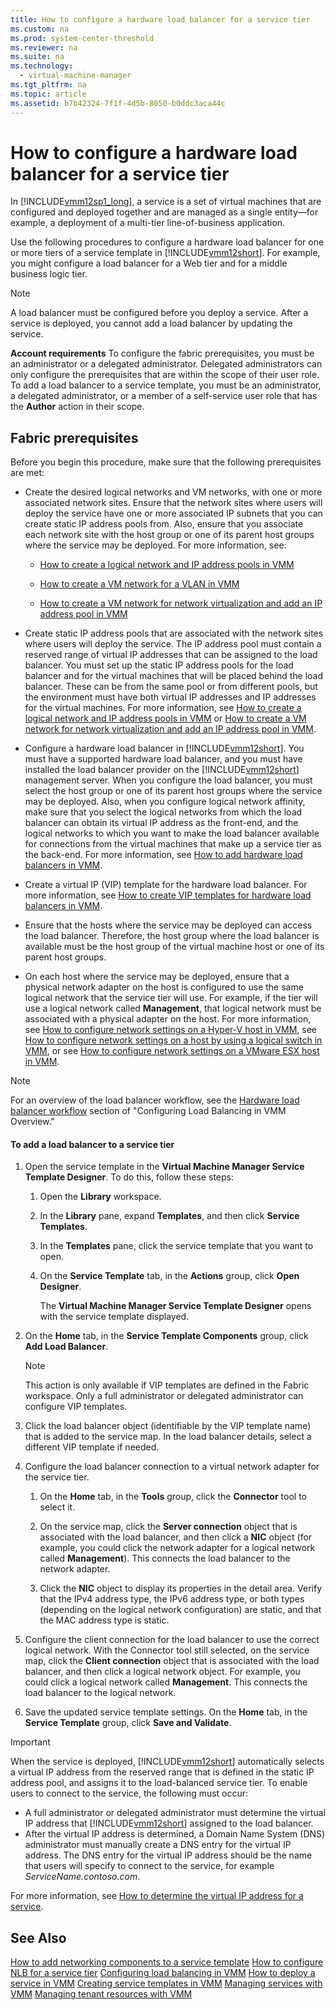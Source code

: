 ```yaml
---
title: How to configure a hardware load balancer for a service tier
ms.custom: na
ms.prod: system-center-threshold
ms.reviewer: na
ms.suite: na
ms.technology: 
  - virtual-machine-manager
ms.tgt_pltfrm: na
ms.topic: article
ms.assetid: b7b42324-7f1f-4d5b-8050-b0ddc3aca44c
---
```

# How to configure a hardware load balancer for a service tier
In [!INCLUDE[vmm12sp1_long](./Token/vmm12sp1_long_md.md)], a service is a set of virtual machines that are configured and deployed together and are managed as a single entity—for example, a deployment of a multi\-tier line\-of\-business application.

Use the following procedures to configure a hardware load balancer for one or more tiers of a service template in [!INCLUDE[vmm12short](./Token/vmm12short_md.md)]. For example, you might configure a load balancer for a Web tier and for a middle business logic tier.

> [!NOTE]
> A load balancer must be configured before you deploy a service. After a service is deployed, you cannot add a load balancer by updating the service.

**Account requirements** To configure the fabric prerequisites, you must be an administrator or a delegated administrator. Delegated administrators can only configure the prerequisites that are within the scope of their user role. To add a load balancer to a service template, you must be an administrator, a delegated administrator, or a member of a self\-service user role that has the **Author** action in their scope.

## Fabric prerequisites
Before you begin this procedure, make sure that the following prerequisites are met:

-   Create the desired logical networks and VM networks, with one or more associated network sites. Ensure that the network sites where users will deploy the service have one or more associated IP subnets that you can create static IP address pools from. Also, ensure that you associate each network site with the host group or one of its parent host groups where the service may be deployed. For more information, see:

    -   [How to create a logical network and IP address pools in VMM](./How-to-create-a-logical-network-and-IP-address-pools-in-VMM.md)

    -   [How to create a VM network for a VLAN in VMM](./How-to-create-a-VM-network-for-a-VLAN-in-VMM.md)

    -   [How to create a VM network for network virtualization and add an IP address pool in VMM](./How-to-create-a-VM-network-for-network-virtualization-and-add-an-IP-address-pool-in-VMM.md)

-   Create static IP address pools that are associated with the network sites where users will deploy the service. The IP address pool must contain a reserved range of virtual IP addresses that can be assigned to the load balancer. You must set up the static IP address pools for the load balancer and for the virtual machines that will be placed behind the load balancer. These can be from the same pool or from different pools, but the environment must have both virtual IP addresses and IP addresses for the virtual machines. For more information, see [How to create a logical network and IP address pools in VMM](./How-to-create-a-logical-network-and-IP-address-pools-in-VMM.md) or [How to create a VM network for network virtualization and add an IP address pool in VMM](./How-to-create-a-VM-network-for-network-virtualization-and-add-an-IP-address-pool-in-VMM.md).

-   Configure a hardware load balancer in [!INCLUDE[vmm12short](./Token/vmm12short_md.md)]. You must have a supported hardware load balancer, and you must have installed the load balancer provider on the [!INCLUDE[vmm12short](./Token/vmm12short_md.md)] management server. When you configure the load balancer, you must select the host group or one of its parent host groups where the service may be deployed. Also, when you configure logical network affinity, make sure that you select the logical networks from which the load balancer can obtain its virtual IP address as the front\-end, and the logical networks to which you want to make the load balancer available for connections from the virtual machines that make up a service tier as the back\-end. For more information, see [How to add hardware load balancers in VMM](./How-to-add-hardware-load-balancers-in-VMM.md).

-   Create a virtual IP \(VIP\) template for the hardware load balancer. For more information, see [How to create VIP templates for hardware load balancers in VMM](./How-to-create-VIP-templates-for-hardware-load-balancers-in-VMM.md).

-   Ensure that the hosts where the service may be deployed can access the load balancer. Therefore, the host group where the load balancer is available must be the host group of the virtual machine host or one of its parent host groups.

-   On each host where the service may be deployed, ensure that a physical network adapter on the host is configured to use the same logical network that the service tier will use. For example, if the tier will use a logical network called **Management**, that logical network must be associated with a physical adapter on the host. For more information, see [How to configure network settings on a Hyper-V host in VMM](./How-to-configure-network-settings-on-a-Hyper-V-host-in-VMM.md), see [How to configure network settings on a host by using a logical switch in VMM](./How-to-configure-network-settings-on-a-host-by-using-a-logical-switch-in-VMM.md), or see [How to configure network settings on a VMware ESX host in VMM](./How-to-configure-network-settings-on-a-VMware-ESX-host-in-VMM.md).

> [!NOTE]
> For an overview of the load balancer workflow, see the [Hardware load balancer workflow](./Configuring-load-balancing-in-VMM.md#BKMK_hw) section of "Configuring Load Balancing in VMM Overview."

#### To add a load balancer to a service tier

1.  Open the service template in the **Virtual Machine Manager Service Template Designer**. To do this, follow these steps:

    1.  Open the **Library** workspace.

    2.  In the **Library** pane, expand **Templates**, and then click **Service Templates**.

    3.  In the **Templates** pane, click the service template that you want to open.

    4.  On the **Service Template** tab, in the **Actions** group, click **Open Designer**.

        The **Virtual Machine Manager Service Template Designer** opens with the service template displayed.

2.  On the **Home** tab, in the **Service Template Components** group, click **Add Load Balancer**.

    > [!NOTE]
    > This action is only available if VIP templates are defined in the Fabric workspace. Only a full administrator or delegated administrator can configure VIP templates.

3.  Click the load balancer object \(identifiable by the VIP template name\) that is added to the service map. In the load balancer details, select a different VIP template if needed.

4.  Configure the load balancer connection to a virtual network adapter for the service tier.

    1.  On the **Home** tab, in the **Tools** group, click the **Connector** tool to select it.

    2.  On the service map, click the **Server connection** object that is associated with the load balancer, and then click a **NIC** object \(for example, you could click the network adapter for a logical network called **Management**\). This connects the load balancer to the network adapter.

    3.  Click the **NIC** object to display its properties in the detail area. Verify that the IPv4 address type, the IPv6 address type, or both types \(depending on the logical network configuration\) are static, and that the MAC address type is static.

5.  Configure the client connection for the load balancer to use the correct logical network. With the Connector tool still selected, on the service map, click the **Client connection** object that is associated with the load balancer, and then click a logical network object. For example, you could click a logical network called **Management**. This connects the load balancer to the logical network.

6.  Save the updated service template settings. On the **Home** tab, in the **Service Template** group, click **Save and Validate**.

> [!IMPORTANT]
> When the service is deployed, [!INCLUDE[vmm12short](./Token/vmm12short_md.md)] automatically selects a virtual IP address from the reserved range that is defined in the static IP address pool, and assigns it to the load\-balanced service tier. To enable users to connect to the service, the following must occur:
> 
> -   A full administrator or delegated administrator must determine the virtual IP address that [!INCLUDE[vmm12short](./Token/vmm12short_md.md)] assigned to the load balancer.
> -   After the virtual IP address is determined, a Domain Name System \(DNS\) administrator must manually create a DNS entry for the virtual IP address. The DNS entry for the virtual IP address should be the name that users will specify to connect to the service, for example *ServiceName.contoso.com*.
> 
> For more information, see [How to determine the virtual IP address for a service](./How-to-determine-the-virtual-IP-address-for-a-service.md).

## See Also
[How to add networking components to a service template](./How-to-add-networking-components-to-a-service-template.md)
[How to configure NLB for a service tier](./How-to-configure-NLB-for-a-service-tier.md)
[Configuring load balancing in VMM](./Configuring-load-balancing-in-VMM.md)
[How to deploy a service in VMM](./How-to-deploy-a-service-in-VMM.md)
[Creating service templates in VMM](./Creating-service-templates-in-VMM.md)
[Managing services with VMM](./Managing-services-with-VMM.md)
[Managing tenant resources with VMM](./Managing-tenant-resources-with-VMM.md)


